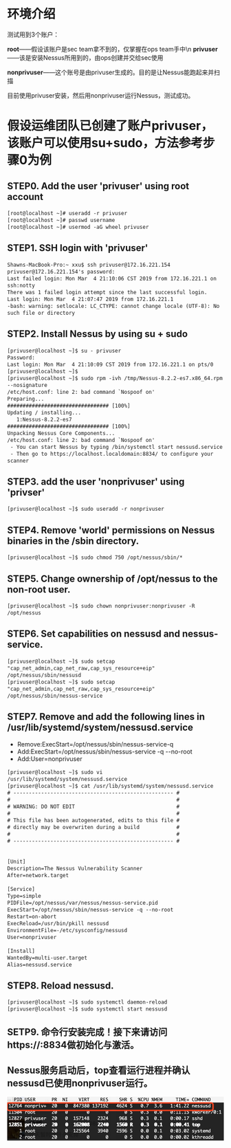 
# 环境介绍
测试用到3个账户：

**root**——假设该账户是sec team拿不到的，仅掌握在ops team手中\n
**privuser**——该是安装Nessus所用到的，由ops创建并交给sec使用

**nonprivuser**——这个账号是由privuser生成的。目的是让Nessus能跑起来并扫描

目前使用privuser安装，然后用nonprivuser运行Nessus，测试成功。

# 假设运维团队已创建了账户privuser，该账户可以使用su+sudo，方法参考步骤0为例

## STEP0. Add the user 'privuser' using root account
```
[root@localhost ~]# useradd -r privuser
[root@localhost ~]# passwd username
[root@localhost ~]# usermod -aG wheel privuser
```
## STEP1. SSH login with 'privuser'
```
Shawns-MacBook-Pro:~ xxu$ ssh privuser@172.16.221.154
privuser@172.16.221.154's password:
Last failed login: Mon Mar  4 21:10:06 CST 2019 from 172.16.221.1 on ssh:notty
There was 1 failed login attempt since the last successful login.
Last login: Mon Mar  4 21:07:47 2019 from 172.16.221.1
-bash: warning: setlocale: LC_CTYPE: cannot change locale (UTF-8): No such file or directory
```
## STEP2. Install Nessus by using su + sudo
```
[privuser@localhost ~]$ su - privuser
Password:
Last login: Mon Mar  4 21:10:09 CST 2019 from 172.16.221.1 on pts/0
[privuser@localhost ~]$
[privuser@localhost ~]$ sudo rpm -ivh /tmp/Nessus-8.2.2-es7.x86_64.rpm --nosignature
/etc/host.conf: line 2: bad command `Nospoof on'
Preparing...                          ################################# [100%]
Updating / installing...
   1:Nessus-8.2.2-es7                 ################################# [100%]
Unpacking Nessus Core Components...
/etc/host.conf: line 2: bad command `Nospoof on'
 - You can start Nessus by typing /bin/systemctl start nessusd.service
 - Then go to https://localhost.localdomain:8834/ to configure your scanner
```
## STEP3. add the user 'nonprivuser' using 'privser'
```
[privuser@localhost ~]$ sudo useradd -r nonprivuser
```
## STEP4. Remove 'world' permissions on Nessus binaries in the /sbin directory.
```
[privuser@localhost ~]$ sudo chmod 750 /opt/nessus/sbin/*
```
## STEP5. Change ownership of /opt/nessus to the non-root user.
```
[privuser@localhost ~]$ sudo chown nonprivuser:nonprivuser -R /opt/nessus
```
## STEP6. Set capabilities on nessusd and nessus-service.
```
[privuser@localhost ~]$ sudo setcap "cap_net_admin,cap_net_raw,cap_sys_resource+eip" /opt/nessus/sbin/nessusd
[privuser@localhost ~]$ sudo setcap "cap_net_admin,cap_net_raw,cap_sys_resource+eip" /opt/nessus/sbin/nessus-service
```
## STEP7. Remove and add the following lines in **/usr/lib/systemd/system/nessusd.service**
* Remove:ExecStart=/opt/nessus/sbin/nessus-service-q
* Add:ExecStart=/opt/nessus/sbin/nessus-service -q --no-root
* Add:User=nonprivuser
```
[privuser@localhost ~]$ sudo vi /usr/lib/systemd/system/nessusd.service
[privuser@localhost ~]$ cat /usr/lib/systemd/system/nessusd.service
# ---------------------------------------------------- #
#                                                      #
# WARNING: DO NOT EDIT                                 #
#                                                      #
# This file has been autogenerated, edits to this file #
# directly may be overwriten during a build            #
#                                                      #
# ---------------------------------------------------- #


[Unit]
Description=The Nessus Vulnerability Scanner
After=network.target

[Service]
Type=simple
PIDFile=/opt/nessus/var/nessus/nessus-service.pid
ExecStart=/opt/nessus/sbin/nessus-service -q --no-root
Restart=on-abort
ExecReload=/usr/bin/pkill nessusd
EnvironmentFile=-/etc/sysconfig/nessusd
User=nonprivuser

[Install]
WantedBy=multi-user.target
Alias=nessusd.service
```
## STEP8. Reload nessusd.
```
[privuser@localhost ~]$ sudo systemctl daemon-reload
[privuser@localhost ~]$ sudo systemctl start nessusd
```
## SETP9. 命令行安装完成！接下来请访问https://<ip>:8834做初始化与激活。
## Nessus服务启动后，top查看运行进程并确认nessusd已使用nonprivuser运行。
![nessusd running as nonprivuser](https://github.com/shawntns/install-run-nessus/blob/master/nessusd.jpeg)
